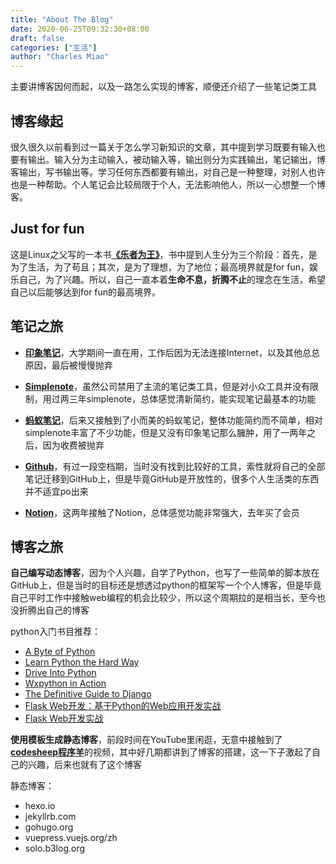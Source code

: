 ```yaml
---
title: "About The Blog"
date: 2020-06-25T09:32:30+08:00
draft: false
categories: ["生活"]
author: "Charles Miao"
---
```

主要讲博客因何而起，以及一路怎么实现的博客，顺便还介绍了一些笔记类工具
<!--more-->

博客缘起
---
很久很久以前看到过一篇关于怎么学习新知识的文章，其中提到学习既要有输入也要有输出。输入分为主动输入，被动输入等，输出则分为实践输出，笔记输出，博客输出，写书输出等。学习任何东西都要有输出，对自己是一种整理，对别人也许也是一种帮助。个人笔记会比较局限于个人，无法影响他人，所以一心想整一个博客。

Just for fun
---

这是Linux之父写的一本书[**《乐者为王》**](https://book.douban.com/subject/1451172/)，书中提到人生分为三个阶段：首先，是为了生活，为了苟且；其次，是为了理想，为了地位；最高境界就是for fun，娱乐自己，为了兴趣。所以，自己一直本着**生命不息，折腾不止**的理念在生活，希望自己以后能够达到for fun的最高境界。

笔记之旅
---
- [**印象笔记**](https://www.yinxiang.com/)，大学期间一直在用，工作后因为无法连接Internet，以及其他总总原因，最后被慢慢抛弃

- [**Simplenote**](https://simplenote.com/)，虽然公司禁用了主流的笔记类工具，但是对小众工具并没有限制，用过两三年simplenote，总体感觉清新简约，能实现笔记最基本的功能

- [**蚂蚁笔记**](https://leanote.com/)，后来又接触到了小而美的蚂蚁笔记，整体功能简约而不简单，相对simplenote丰富了不少功能，但是又没有印象笔记那么臃肿，用了一两年之后，因为收费被抛弃

- [**Github**](https://github.com/)，有过一段空档期，当时没有找到比较好的工具，索性就将自己的全部笔记迁移到GitHub上，但是毕竟GitHub是开放性的，很多个人生活类的东西并不适宜po出来

- [**Notion**](https://www.notion.so/)，这两年接触了Notion，总体感觉功能非常强大，去年买了会员

博客之旅
---

**自己编写动态博客**，因为个人兴趣，自学了Python，也写了一些简单的脚本放在GitHub上，但是当时的目标还是想透过python的框架写一个个人博客，但是毕竟自己平时工作中接触web编程的机会比较少，所以这个周期拉的是相当长，至今也没折腾出自己的博客

python入门书目推荐：

- [A Byte of Python](https://book.douban.com/subject/5948760/)
- [Learn Python the Hard Way](https://book.douban.com/subject/10486432/)
- [Drive Into Python](https://book.douban.com/subject/1440658/)
- [Wxpython in Action](https://book.douban.com/subject/1482279/)
- [The Definitive Guide to Django](https://book.douban.com/subject/1798896/)
- [Flask Web开发：基于Python的Web应用开发实战](https://book.douban.com/subject/26274202/)
- [Flask Web开发实战](https://book.douban.com/subject/30310340/)

**使用模板生成静态博客**，前段时间在YouTube里闲逛，无意中接触到了[**codesheep程序羊**](https://www.youtube.com/channel/UC9PZ_j30JhfgjOrJZAtYzRw)的视频，其中好几期都讲到了博客的搭建，这一下子激起了自己的兴趣，后来也就有了这个博客

静态博客：

- hexo.io
- jekyllrb.com
- gohugo.org
- vuepress.vuejs.org/zh
- solo.b3log.org

